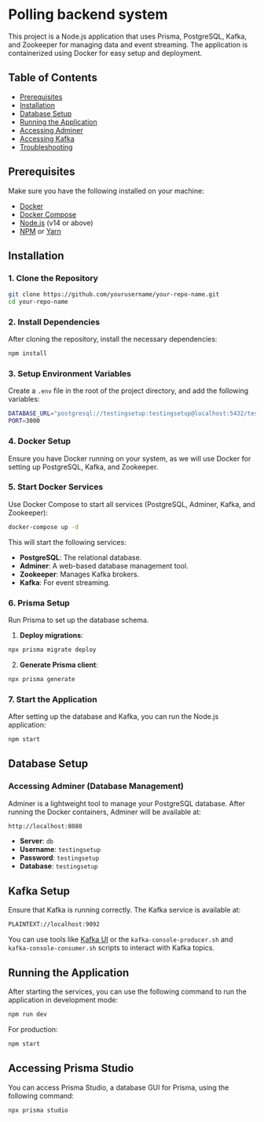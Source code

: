 
# Polling backend system

This project is a Node.js application that uses Prisma, PostgreSQL, Kafka, and Zookeeper for managing data and event streaming. The application is containerized using Docker for easy setup and deployment.

## Table of Contents

- [Prerequisites](#prerequisites)
- [Installation](#installation)
- [Database Setup](#database-setup)
- [Running the Application](#running-the-application)
- [Accessing Adminer](#accessing-adminer)
- [Accessing Kafka](#accessing-kafka)
- [Troubleshooting](#troubleshooting)

## Prerequisites

Make sure you have the following installed on your machine:

- [Docker](https://www.docker.com/products/docker-desktop)
- [Docker Compose](https://docs.docker.com/compose/install/)
- [Node.js](https://nodejs.org/) (v14 or above)
- [NPM](https://www.npmjs.com/) or [Yarn](https://yarnpkg.com/)

## Installation

### 1. Clone the Repository

```bash
git clone https://github.com/yourusername/your-repo-name.git
cd your-repo-name
```

### 2. Install Dependencies

After cloning the repository, install the necessary dependencies:

```bash
npm install
```

### 3. Setup Environment Variables

Create a `.env` file in the root of the project directory, and add the following variables:

```bash
DATABASE_URL="postgresql://testingsetup:testingsetup@localhost:5432/testingsetup"
PORT=3000
```

### 4. Docker Setup

Ensure you have Docker running on your system, as we will use Docker for setting up PostgreSQL, Kafka, and Zookeeper.

### 5. Start Docker Services

Use Docker Compose to start all services (PostgreSQL, Adminer, Kafka, and Zookeeper):

```bash
docker-compose up -d
```

This will start the following services:

- **PostgreSQL**: The relational database.
- **Adminer**: A web-based database management tool.
- **Zookeeper**: Manages Kafka brokers.
- **Kafka**: For event streaming.

### 6. Prisma Setup

Run Prisma to set up the database schema.

1. **Deploy migrations**:

```bash
npx prisma migrate deploy
```

2. **Generate Prisma client**:

```bash
npx prisma generate
```

### 7. Start the Application

After setting up the database and Kafka, you can run the Node.js application:

```bash
npm start
```

## Database Setup

### Accessing Adminer (Database Management)

Adminer is a lightweight tool to manage your PostgreSQL database. After running the Docker containers, Adminer will be available at:

```bash
http://localhost:8080
```

- **Server**: `db`
- **Username**: `testingsetup`
- **Password**: `testingsetup`
- **Database**: `testingsetup`

## Kafka Setup

Ensure that Kafka is running correctly. The Kafka service is available at:

```bash
PLAINTEXT://localhost:9092
```

You can use tools like [Kafka UI](https://github.com/provectus/kafka-ui) or the `kafka-console-producer.sh` and `kafka-console-consumer.sh` scripts to interact with Kafka topics.

## Running the Application

After starting the services, you can use the following command to run the application in development mode:

```bash
npm run dev
```

For production:

```bash
npm start
```

## Accessing Prisma Studio

You can access Prisma Studio, a database GUI for Prisma, using the following command:

```bash
npx prisma studio
```



